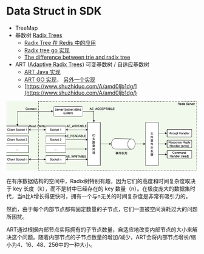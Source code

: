 # Data Struct in SDK

* TreeMap
* 基数树 [Radix Trees](https://en.wikipedia.org/wiki/Radix_tree)
  * [Radix Tree 在 Redis 中的应用](http://mysql.taobao.org/monthly/2019/04/03/)
  * [Radix tree go 实现](https://github.com/armon/go-radix)
  * [The difference between trie and radix tree](https://stackoverflow.com/questions/14708134/what-is-the-difference-between-trie-and-radix-trie-data-structures)
* ART \([Adaptive Radix Trees](https://db.in.tum.de/~leis/papers/ART.pdf)\) 可变基数树 / 自适应基数树
  * [ART Java 实现](https://github.com/rohansuri/adaptive-radix-tree)
  * [ART GO 实现](https://github.com/plar/go-adaptive-radix-tree)， [另外一个实现](https://github.com/kellydunn/go-art)
  * [https://www.shuzhiduo.com/A/amd0ljb1dg/](https://www.shuzhiduo.com/A/amd0ljb1dg/)

![Radix Tree vs. Adaptive Radix Tree](../../.gitbook/assets/image%20%2863%29.png)

在有序数据结构的空间中，Radix树特别有趣，因为它们的高度和时间复杂度取决于 key 长度（k），而不是树中已经存在的 key 数量（n）。在极度庞大的数据集时代，当n比k增长得更快时，拥有一个与n无关的时间复杂度是非常有吸引力的。

然而，由于每个内部节点都有固定数量的子节点，它们一直被空间消耗过大的问题所困扰。

ART通过根据内部节点实际拥有的子节点数量，自适应地改变内部节点的大小来解决这个问题。随着内部节点的子节点数量的增加/减少，ART会将内部节点增长/缩小为4、16、48、256中的一种大小。

